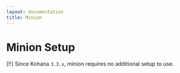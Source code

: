```yaml
---
layout: documentation
title: Minion
---
```

# Minion Setup

[!!] Since Kohana `3.3.x`, minion requires no additional setup to use.